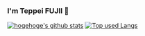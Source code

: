 ### I'm Teppei FUJII 👋

<!-- リポジトリステータス -->
<!-- ソースコード統計 -->
[![hogehoge's github stats](https://github-readme-stats.vercel.app/api?username=teppei22&hide=contribs&count_private=true&show_icons=true&theme=tokyonight)](https://github.com/teppei22/)
[![Top used Langs](https://github-readme-stats.vercel.app/api/top-langs/?username=teppei22&layout=compact&theme=tokyonight)](https://github.com/teppei22/)
